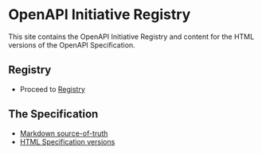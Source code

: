 # OpenAPI Initiative Registry

This site contains the OpenAPI Initiative Registry and content for the HTML versions of the OpenAPI Specification.

## Registry

* Proceed to [Registry](./registry/index.html)

## The Specification

* [Markdown source-of-truth](https://github.com/OAI/OpenAPI-Specification)
* [HTML Specification versions](https://openapis.org/specification)
